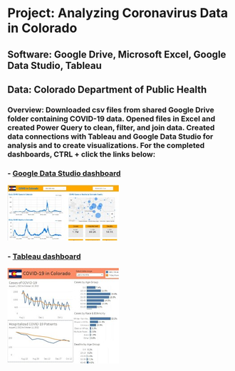 # Project: Analyzing Coronavirus Data in Colorado
## Software: Google Drive, Microsoft Excel, Google Data Studio, Tableau
## Data: Colorado Department of Public Health

### Overview: Downloaded csv files from shared Google Drive folder containing COVID-19 data. Opened files in Excel and created Power Query to clean, filter, and join data. Created data connections with Tableau and Google Data Studio for analysis and to create visualizations. For the completed dashboards, CTRL + click the links below: 

### - [Google Data Studio dashboard](https://datastudio.google.com/reporting/4449791a-985a-47b0-97fa-bce2c3dc0fbc)
![GDS dashboard](one_gds250w.jpg)
### - [Tableau dashboard](https://public.tableau.com/app/profile/john.gimlin/viz/Colorado_COVID/Overview)
![Tableau dashboard](one_tableau250w.jpg)

